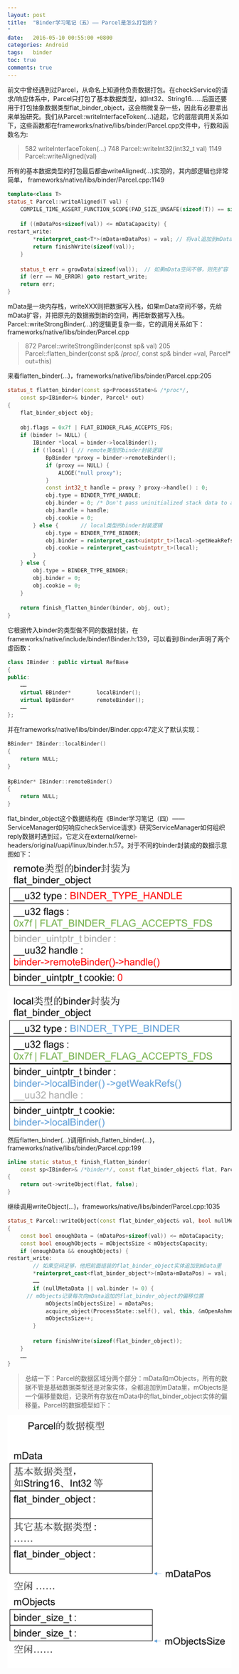 ```yaml
---
layout: post
title:  "Binder学习笔记（五）—— Parcel是怎么打包的？
"
date:   2016-05-10 00:55:00 +0800
categories: Android
tags:   binder
toc: true
comments: true
---
```

前文中曾经遇到过Parcel，从命名上知道他负责数据打包。在checkService的请求/响应体系中，Parcel只打包了基本数据类型，如Int32、String16……后面还要用于打包抽象数据类型flat_binder_object，这会稍微复杂一些，因此有必要拿出来单独研究。我们从Parcel::writeInterfaceToken(…)追起，它的层层调用关系如下，这些函数都在frameworks/native/libs/binder/Parcel.cpp文件中，行数和函数名为:
>582    writeInterfaceToken(…)
>748      Parcel::writeInt32(int32_t val)
>1149       Parcel::writeAligned(val)

所有的基本数据类型的打包最后都由writeAligned(…)实现的，其内部逻辑也非常简单，
frameworks/native/libs/binder/Parcel.cpp:1149
``` c++
template<class T>
status_t Parcel::writeAligned(T val) {
    COMPILE_TIME_ASSERT_FUNCTION_SCOPE(PAD_SIZE_UNSAFE(sizeof(T)) == sizeof(T));

    if ((mDataPos+sizeof(val)) <= mDataCapacity) {
restart_write:
        *reinterpret_cast<T*>(mData+mDataPos) = val; // 将val追加到mData
        return finishWrite(sizeof(val));
    }

    status_t err = growData(sizeof(val));  // 如果mData空间不够，则先扩容
    if (err == NO_ERROR) goto restart_write;
    return err;
}
```
mData是一块内存栈，writeXXX则把数据写入栈，如果mData空间不够，先给mData扩容，并把原先的数据搬到新的空间，再把新数据写入栈。
Parcel::writeStrongBinder(…)的逻辑更复杂一些，它的调用关系如下：
frameworks/native/libs/binder/Parcel.cpp
>872    Parcel::writeStrongBinder(const sp<IBinder>& val)
>205     Parcel::flatten_binder(const sp<ProcessState>& /*proc*/,  const sp<IBinder>& binder =val, Parcel* out=this)

来看flatten_binder(…)，frameworks/native/libs/binder/Parcel.cpp:205
``` c++
status_t flatten_binder(const sp<ProcessState>& /*proc*/,
    const sp<IBinder>& binder, Parcel* out)
{
    flat_binder_object obj;

    obj.flags = 0x7f | FLAT_BINDER_FLAG_ACCEPTS_FDS;
    if (binder != NULL) {
        IBinder *local = binder->localBinder();
        if (!local) { // remote类型的binder封装逻辑
            BpBinder *proxy = binder->remoteBinder();
            if (proxy == NULL) {
                ALOGE("null proxy");
            }
            const int32_t handle = proxy ? proxy->handle() : 0;
            obj.type = BINDER_TYPE_HANDLE;
            obj.binder = 0; /* Don't pass uninitialized stack data to a remote process */
            obj.handle = handle;
            obj.cookie = 0;
        } else {       // local类型的binder封装逻辑
            obj.type = BINDER_TYPE_BINDER;
            obj.binder = reinterpret_cast<uintptr_t>(local->getWeakRefs());
            obj.cookie = reinterpret_cast<uintptr_t>(local);
        }
    } else {
        obj.type = BINDER_TYPE_BINDER;
        obj.binder = 0;
        obj.cookie = 0;
    }

    return finish_flatten_binder(binder, obj, out);
}
```
它根据传入binder的类型做不同的数据封装，在frameworks/native/include/binder/IBinder.h:139，可以看到IBinder声明了两个虚函数：
``` c++
class IBinder : public virtual RefBase
{
public:
    ……
    virtual BBinder*        localBinder();
    virtual BpBinder*       remoteBinder();
    ……
};
```
并在frameworks/native/libs/binder/Binder.cpp:47定义了默认实现：
``` c++
BBinder* IBinder::localBinder()
{
    return NULL;
}

BpBinder* IBinder::remoteBinder()
{
    return NULL;
}
```
flat_binder_object这个数据结构在《Binder学习笔记（四）—— ServiceManager如何响应checkService请求》研究ServiceManager如何组织reply数据时遇到过，它定义在external/kernel-headers/original/uapi/linux/binder.h:57。对于不同的binder封装成的数据示意图如下：
![](0514BinderLearning5/img01.png)
![](0514BinderLearning5/img02.png)
然后flatten_binder(…)调用finish_flatten_binder(…)，frameworks/native/libs/binder/Parcel.cpp:199
``` c++
inline static status_t finish_flatten_binder(
    const sp<IBinder>& /*binder*/, const flat_binder_object& flat, Parcel* out)
{
    return out->writeObject(flat, false);
}
```
继续调用writeObject(…)，frameworks/native/libs/binder/Parcel.cpp:1035
``` c++
status_t Parcel::writeObject(const flat_binder_object& val, bool nullMetaData)
{
    const bool enoughData = (mDataPos+sizeof(val)) <= mDataCapacity;
    const bool enoughObjects = mObjectsSize < mObjectsCapacity;
    if (enoughData && enoughObjects) {
restart_write:
        // 如果空间足够，他把前面组装的flat_binder_object实体追加到mData里
        *reinterpret_cast<flat_binder_object*>(mData+mDataPos) = val;
        ……
        if (nullMetaData || val.binder != 0) {
      // mObjects记录每次向mData追加的flat_binder_object的偏移位置
            mObjects[mObjectsSize] = mDataPos; 
            acquire_object(ProcessState::self(), val, this, &mOpenAshmemSize);
            mObjectsSize++;
        }

        return finishWrite(sizeof(flat_binder_object));
    }
    ……
}
```
> 总结一下：Parcel的数据区域分两个部分：mData和mObjects，所有的数据不管是基础数据类型还是对象实体，全都追加到mData里，mObjects是一个偏移量数组，记录所有存放在mData中的flat_binder_object实体的偏移量。Parcel的数据模型如下：

![](0514BinderLearning5/img03.png)